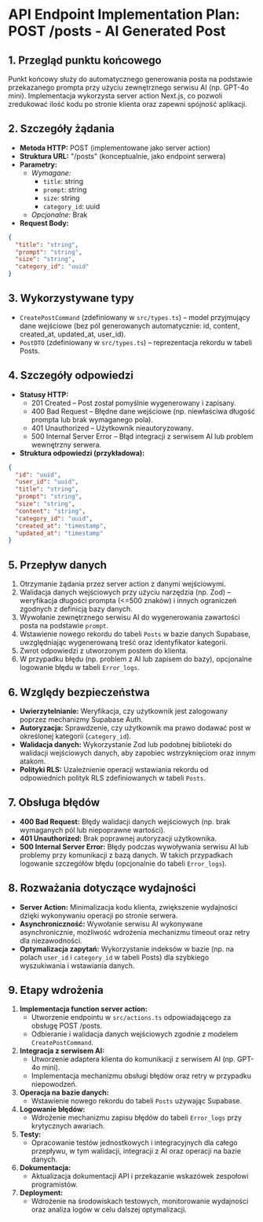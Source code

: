 # API Endpoint Implementation Plan: POST /posts - AI Generated Post

## 1. Przegląd punktu końcowego

Punkt końcowy służy do automatycznego generowania posta na podstawie przekazanego prompta przy użyciu zewnętrznego serwisu AI (np. GPT-4o mini). Implementacja wykorzysta server action Next.js, co pozwoli zredukować ilość kodu po stronie klienta oraz zapewni spójność aplikacji.

## 2. Szczegóły żądania

- **Metoda HTTP:** POST (implementowane jako server action)
- **Struktura URL:** "/posts" (konceptualnie, jako endpoint serwera)
- **Parametry:**
  - _Wymagane:_
    - `title`: string
    - `prompt`: string
    - `size`: string
    - `category_id`: uuid
  - _Opcjonalne:_ Brak
- **Request Body:**

```json
{
  "title": "string",
  "prompt": "string",
  "size": "string",
  "category_id": "uuid"
}
```

## 3. Wykorzystywane typy

- `CreatePostCommand` (zdefiniowany w `src/types.ts`) – model przyjmujący dane wejściowe (bez pól generowanych automatycznie: id, content, created_at, updated_at, user_id).
- `PostDTO` (zdefiniowany w `src/types.ts`) – reprezentacja rekordu w tabeli Posts.

## 4. Szczegóły odpowiedzi

- **Statusy HTTP:**
  - 201 Created – Post został pomyślnie wygenerowany i zapisany.
  - 400 Bad Request – Błędne dane wejściowe (np. niewłaściwa długość prompta lub brak wymaganego pola).
  - 401 Unauthorized – Użytkownik nieautoryzowany.
  - 500 Internal Server Error – Błąd integracji z serwisem AI lub problem wewnętrzny serwera.
- **Struktura odpowiedzi (przykładowa):**

```json
{
  "id": "uuid",
  "user_id": "uuid",
  "title": "string",
  "prompt": "string",
  "size": "string",
  "content": "string",
  "category_id": "uuid",
  "created_at": "timestamp",
  "updated_at": "timestamp"
}
```

## 5. Przepływ danych

1. Otrzymanie żądania przez server action z danymi wejściowymi.
2. Walidacja danych wejściowych przy użyciu narzędzia (np. Zod) – weryfikacja długości prompta (<=500 znaków) i innych ograniczeń zgodnych z definicją bazy danych.
3. Wywołanie zewnętrznego serwisu AI do wygenerowania zawartości posta na podstawie `prompt`.
4. Wstawienie nowego rekordu do tabeli `Posts` w bazie danych Supabase, uwzględniając wygenerowaną treść oraz identyfikator kategorii.
5. Zwrot odpowiedzi z utworzonym postem do klienta.
6. W przypadku błędu (np. problem z AI lub zapisem do bazy), opcjonalne logowanie błędu w tabeli `Error_logs`.

## 6. Względy bezpieczeństwa

- **Uwierzytelnianie:** Weryfikacja, czy użytkownik jest zalogowany poprzez mechanizmy Supabase Auth.
- **Autoryzacja:** Sprawdzenie, czy użytkownik ma prawo dodawać post w określonej kategorii (`category_id`).
- **Walidacja danych:** Wykorzystanie Zod lub podobnej biblioteki do walidacji wejściowych danych, aby zapobiec wstrzyknięciom oraz innym atakom.
- **Polityki RLS:** Uzależnienie operacji wstawiania rekordu od odpowiednich polityk RLS zdefiniowanych w tabeli `Posts`.

## 7. Obsługa błędów

- **400 Bad Request:** Błędy walidacji danych wejściowych (np. brak wymaganych pól lub niepoprawne wartości).
- **401 Unauthorized:** Brak poprawnej autoryzacji użytkownika.
- **500 Internal Server Error:** Błędy podczas wywoływania serwisu AI lub problemy przy komunikacji z bazą danych. W takich przypadkach logowanie szczegółów błędu (opcjonalnie do tabeli `Error_logs`).

## 8. Rozważania dotyczące wydajności

- **Server Action:** Minimalizacja kodu klienta, zwiększenie wydajności dzięki wykonywaniu operacji po stronie serwera.
- **Asynchroniczność:** Wywołanie serwisu AI wykonywane asynchronicznie, możliwość wdrożenia mechanizmu timeout oraz retry dla niezawodności.
- **Optymalizacja zapytań:** Wykorzystanie indeksów w bazie (np. na polach `user_id` i `category_id` w tabeli Posts) dla szybkiego wyszukiwania i wstawiania danych.

## 9. Etapy wdrożenia

1. **Implementacja function server action:**
   - Utworzenie endpointu w `src/actions.ts` odpowiadającego za obsługę POST /posts.
   - Odbieranie i walidacja danych wejściowych zgodnie z modelem `CreatePostCommand`.
2. **Integracja z serwisem AI:**
   - Utworzenie adaptera klienta do komunikacji z serwisem AI (np. GPT-4o mini).
   - Implementacja mechanizmu obsługi błędów oraz retry w przypadku niepowodzeń.
3. **Operacja na bazie danych:**
   - Wstawienie nowego rekordu do tabeli `Posts` używając Supabase.
4. **Logowanie błędów:**
   - Wdrożenie mechanizmu zapisu błędów do tabeli `Error_logs` przy krytycznych awariach.
5. **Testy:**
   - Opracowanie testów jednostkowych i integracyjnych dla całego przepływu, w tym walidacji, integracji z AI oraz operacji na bazie danych.
6. **Dokumentacja:**
   - Aktualizacja dokumentacji API i przekazanie wskazówek zespołowi programistów.
7. **Deployment:**
   - Wdrożenie na środowiskach testowych, monitorowanie wydajności oraz analiza logów w celu dalszej optymalizacji.
